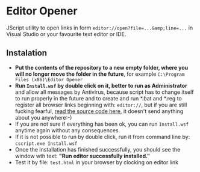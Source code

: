 # Editor Opener
JScript utility to open links in form `editor://open?file=...&amp;line=...` in Visual Studio or your favourite text editor or IDE.

## Instalation
- **Put the contents of the repository to a new empty folder, where you will no longer move the folder in the future**,
  for example `C:\Program Files (x86)\Editor Opener`
- **Run `Install.wsf` by double click on it, better to run as Administrator** and allow all messages by Antivirus,
  because script has to change itself to run properly in the future and to create 
  and run *.bat and *.reg to register all browser links beginning with: `editor://`,
  but if you are still fucking fearful, [read the source code here](https://github.com/debug-sharp/editor-opener/blob/master/Install.wsf), it doesn't send anything about you anywhere:-)
- If you are not sure if everything has been ok, you can run `Install.wsf` anytime again without any consequences.
- If it is not possible to run by double click, run it from command line by: `cscript.exe Install.wsf`
- Once the installation has finished successfully, you should see the window wth text:
  **"Run editor successfully installed."**
- Test it by file: `test.html` in your browser by clocking on editor link
